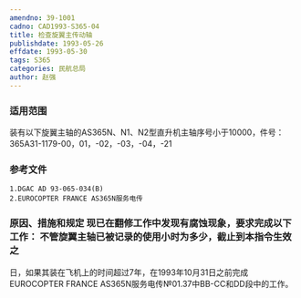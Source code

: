 ```yaml
---
amendno: 39-1001
cadno: CAD1993-S365-04
title: 检查旋翼主传动轴
publishdate: 1993-05-26
effdate: 1993-05-30
tags: S365
categories: 民航总局
author: 赵强
---
```


### 适用范围 
装有以下旋翼主轴的AS365N、N1、N2型直升机主轴序号小于10000，件号：     365A31-1179-00，01，-02，-03，-04，-21

<!--more-->
### 参考文件
    1.DGAC AD 93-065-034(B) 
    2.EUROCOPTER FRANCE AS365N服务电传

### 原因、措施和规定 现已在翻修工作中发现有腐蚀现象，要求完成以下工作：     不管旋翼主轴已被记录的使用小时为多少，截止到本指令生效之
日，如果其装在飞机上的时间超过7年，在1993年10月31日之前完成EUROCOPTER FRANCE AS365N服务电传№01.37中BB-CC和DD段中的工作。
